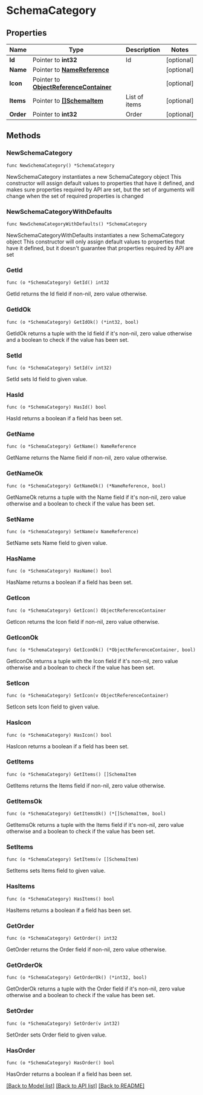 # SchemaCategory

## Properties

Name | Type | Description | Notes
------------ | ------------- | ------------- | -------------
**Id** | Pointer to **int32** | Id | [optional] 
**Name** | Pointer to [**NameReference**](NameReference.md) |  | [optional] 
**Icon** | Pointer to [**ObjectReferenceContainer**](ObjectReferenceContainer.md) |  | [optional] 
**Items** | Pointer to [**[]SchemaItem**](SchemaItem.md) | List of items | [optional] 
**Order** | Pointer to **int32** | Order | [optional] 

## Methods

### NewSchemaCategory

`func NewSchemaCategory() *SchemaCategory`

NewSchemaCategory instantiates a new SchemaCategory object
This constructor will assign default values to properties that have it defined,
and makes sure properties required by API are set, but the set of arguments
will change when the set of required properties is changed

### NewSchemaCategoryWithDefaults

`func NewSchemaCategoryWithDefaults() *SchemaCategory`

NewSchemaCategoryWithDefaults instantiates a new SchemaCategory object
This constructor will only assign default values to properties that have it defined,
but it doesn't guarantee that properties required by API are set

### GetId

`func (o *SchemaCategory) GetId() int32`

GetId returns the Id field if non-nil, zero value otherwise.

### GetIdOk

`func (o *SchemaCategory) GetIdOk() (*int32, bool)`

GetIdOk returns a tuple with the Id field if it's non-nil, zero value otherwise
and a boolean to check if the value has been set.

### SetId

`func (o *SchemaCategory) SetId(v int32)`

SetId sets Id field to given value.

### HasId

`func (o *SchemaCategory) HasId() bool`

HasId returns a boolean if a field has been set.

### GetName

`func (o *SchemaCategory) GetName() NameReference`

GetName returns the Name field if non-nil, zero value otherwise.

### GetNameOk

`func (o *SchemaCategory) GetNameOk() (*NameReference, bool)`

GetNameOk returns a tuple with the Name field if it's non-nil, zero value otherwise
and a boolean to check if the value has been set.

### SetName

`func (o *SchemaCategory) SetName(v NameReference)`

SetName sets Name field to given value.

### HasName

`func (o *SchemaCategory) HasName() bool`

HasName returns a boolean if a field has been set.

### GetIcon

`func (o *SchemaCategory) GetIcon() ObjectReferenceContainer`

GetIcon returns the Icon field if non-nil, zero value otherwise.

### GetIconOk

`func (o *SchemaCategory) GetIconOk() (*ObjectReferenceContainer, bool)`

GetIconOk returns a tuple with the Icon field if it's non-nil, zero value otherwise
and a boolean to check if the value has been set.

### SetIcon

`func (o *SchemaCategory) SetIcon(v ObjectReferenceContainer)`

SetIcon sets Icon field to given value.

### HasIcon

`func (o *SchemaCategory) HasIcon() bool`

HasIcon returns a boolean if a field has been set.

### GetItems

`func (o *SchemaCategory) GetItems() []SchemaItem`

GetItems returns the Items field if non-nil, zero value otherwise.

### GetItemsOk

`func (o *SchemaCategory) GetItemsOk() (*[]SchemaItem, bool)`

GetItemsOk returns a tuple with the Items field if it's non-nil, zero value otherwise
and a boolean to check if the value has been set.

### SetItems

`func (o *SchemaCategory) SetItems(v []SchemaItem)`

SetItems sets Items field to given value.

### HasItems

`func (o *SchemaCategory) HasItems() bool`

HasItems returns a boolean if a field has been set.

### GetOrder

`func (o *SchemaCategory) GetOrder() int32`

GetOrder returns the Order field if non-nil, zero value otherwise.

### GetOrderOk

`func (o *SchemaCategory) GetOrderOk() (*int32, bool)`

GetOrderOk returns a tuple with the Order field if it's non-nil, zero value otherwise
and a boolean to check if the value has been set.

### SetOrder

`func (o *SchemaCategory) SetOrder(v int32)`

SetOrder sets Order field to given value.

### HasOrder

`func (o *SchemaCategory) HasOrder() bool`

HasOrder returns a boolean if a field has been set.


[[Back to Model list]](../README.md#documentation-for-models) [[Back to API list]](../README.md#documentation-for-api-endpoints) [[Back to README]](../README.md)


